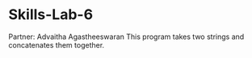 # Skills-Lab-6
Partner: Advaitha Agastheeswaran 
This program takes two strings and concatenates them together.

